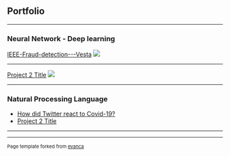 ## Portfolio

---

### Neural Network - Deep learning

[IEEE-Fraud-detection---Vesta](https://github.com/christina-b68/IEEE-Fraud-detection---Vesta)
<img src="images/dummy_thumbnail.jpg?raw=true"/>

---
[Project 2 Title](/pdf/sample_presentation.pdf)
<img src="images/dummy_thumbnail.jpg?raw=true"/>

---


### Natural Processing Language

- [How did Twitter react to Covid-19?](http://example.com/)
- [Project 2 Title](http://example.com/)


---




---
<p style="font-size:11px">Page template forked from <a href="https://github.com/evanca/quick-portfolio">evanca</a></p>
<!-- Remove above link if you don't want to attibute -->
